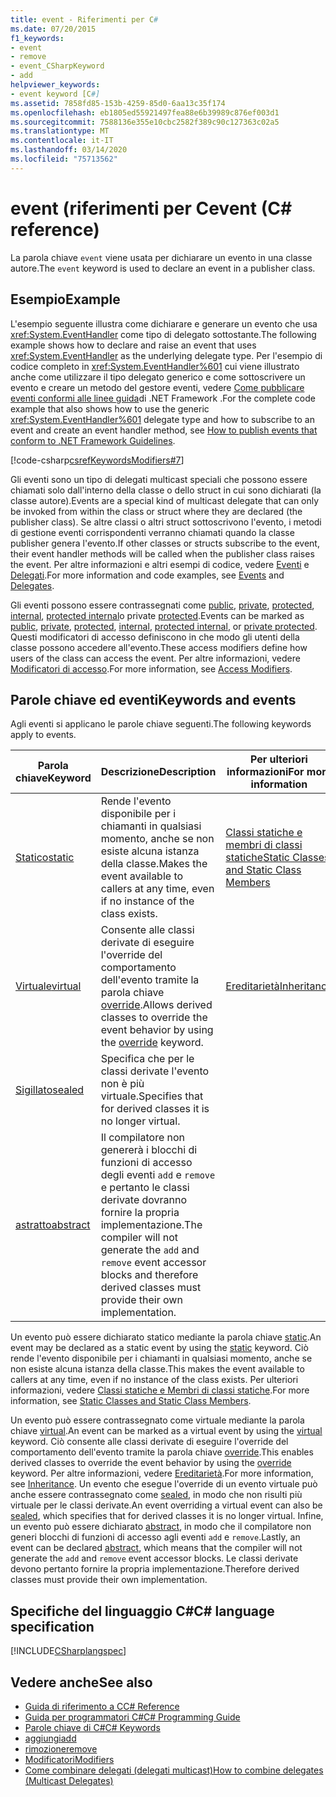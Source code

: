 ```yaml
---
title: event - Riferimenti per C#
ms.date: 07/20/2015
f1_keywords:
- event
- remove
- event_CSharpKeyword
- add
helpviewer_keywords:
- event keyword [C#]
ms.assetid: 7858fd85-153b-4259-85d0-6aa13c35f174
ms.openlocfilehash: eb1805ed55921497fea88e6b39989c876ef003d1
ms.sourcegitcommit: 7588136e355e10cbc2582f389c90c127363c02a5
ms.translationtype: MT
ms.contentlocale: it-IT
ms.lasthandoff: 03/14/2020
ms.locfileid: "75713562"
---
```

# <a name="event-c-reference"></a><span data-ttu-id="39ab8-102">event (riferimenti per C</span><span class="sxs-lookup"><span data-stu-id="39ab8-102">event (C# reference)</span></span>

<span data-ttu-id="39ab8-103">La parola chiave `event` viene usata per dichiarare un evento in una classe autore.</span><span class="sxs-lookup"><span data-stu-id="39ab8-103">The `event` keyword is used to declare an event in a publisher class.</span></span>

## <a name="example"></a><span data-ttu-id="39ab8-104">Esempio</span><span class="sxs-lookup"><span data-stu-id="39ab8-104">Example</span></span>

<span data-ttu-id="39ab8-105">L'esempio seguente illustra come dichiarare e generare un evento che usa <xref:System.EventHandler> come tipo di delegato sottostante.</span><span class="sxs-lookup"><span data-stu-id="39ab8-105">The following example shows how to declare and raise an event that uses <xref:System.EventHandler> as the underlying delegate type.</span></span> <span data-ttu-id="39ab8-106">Per l'esempio di codice completo in <xref:System.EventHandler%601> cui viene illustrato anche come utilizzare il tipo delegato generico e come sottoscrivere un evento e creare un metodo del gestore eventi, vedere [Come pubblicare eventi conformi alle linee guida](../../programming-guide/events/how-to-publish-events-that-conform-to-net-framework-guidelines.md)di .NET Framework .</span><span class="sxs-lookup"><span data-stu-id="39ab8-106">For the complete code example that also shows how to use the generic <xref:System.EventHandler%601> delegate type and how to subscribe to an event and create an event handler method, see [How to publish events that conform to .NET Framework Guidelines](../../programming-guide/events/how-to-publish-events-that-conform-to-net-framework-guidelines.md).</span></span>

[!code-csharp[csrefKeywordsModifiers#7](~/samples/snippets/csharp/VS_Snippets_VBCSharp/csrefKeywordsModifiers/CS/csrefKeywordsModifiers.cs#7)]

<span data-ttu-id="39ab8-107">Gli eventi sono un tipo di delegati multicast speciali che possono essere chiamati solo dall'interno della classe o dello struct in cui sono dichiarati (la classe autore).</span><span class="sxs-lookup"><span data-stu-id="39ab8-107">Events are a special kind of multicast delegate that can only be invoked from within the class or struct where they are declared (the publisher class).</span></span> <span data-ttu-id="39ab8-108">Se altre classi o altri struct sottoscrivono l'evento, i metodi di gestione eventi corrispondenti verranno chiamati quando la classe publisher genera l'evento.</span><span class="sxs-lookup"><span data-stu-id="39ab8-108">If other classes or structs subscribe to the event, their event handler methods will be called when the publisher class raises the event.</span></span> <span data-ttu-id="39ab8-109">Per altre informazioni e altri esempi di codice, vedere [Eventi](../../programming-guide/events/index.md) e [Delegati](../../programming-guide/delegates/index.md).</span><span class="sxs-lookup"><span data-stu-id="39ab8-109">For more information and code examples, see [Events](../../programming-guide/events/index.md) and [Delegates](../../programming-guide/delegates/index.md).</span></span>

<span data-ttu-id="39ab8-110">Gli eventi possono essere contrassegnati come [public](./public.md), [private](./private.md), [protected](./protected.md), [internal](./internal.md), [protected internal](./protected-internal.md)o private [protected](./private-protected.md).</span><span class="sxs-lookup"><span data-stu-id="39ab8-110">Events can be marked as [public](./public.md), [private](./private.md), [protected](./protected.md), [internal](./internal.md), [protected internal](./protected-internal.md), or [private protected](./private-protected.md).</span></span> <span data-ttu-id="39ab8-111">Questi modificatori di accesso definiscono in che modo gli utenti della classe possono accedere all'evento.</span><span class="sxs-lookup"><span data-stu-id="39ab8-111">These access modifiers define how users of the class can access the event.</span></span> <span data-ttu-id="39ab8-112">Per altre informazioni, vedere [Modificatori di accesso](../../programming-guide/classes-and-structs/access-modifiers.md).</span><span class="sxs-lookup"><span data-stu-id="39ab8-112">For more information, see [Access Modifiers](../../programming-guide/classes-and-structs/access-modifiers.md).</span></span>

## <a name="keywords-and-events"></a><span data-ttu-id="39ab8-113">Parole chiave ed eventi</span><span class="sxs-lookup"><span data-stu-id="39ab8-113">Keywords and events</span></span>

<span data-ttu-id="39ab8-114">Agli eventi si applicano le parole chiave seguenti.</span><span class="sxs-lookup"><span data-stu-id="39ab8-114">The following keywords apply to events.</span></span>

|<span data-ttu-id="39ab8-115">Parola chiave</span><span class="sxs-lookup"><span data-stu-id="39ab8-115">Keyword</span></span>|<span data-ttu-id="39ab8-116">Descrizione</span><span class="sxs-lookup"><span data-stu-id="39ab8-116">Description</span></span>|<span data-ttu-id="39ab8-117">Per ulteriori informazioni</span><span class="sxs-lookup"><span data-stu-id="39ab8-117">For more information</span></span>|
|-------------|-----------------|--------------------------|
|[<span data-ttu-id="39ab8-118">Statico</span><span class="sxs-lookup"><span data-stu-id="39ab8-118">static</span></span>](./static.md)|<span data-ttu-id="39ab8-119">Rende l'evento disponibile per i chiamanti in qualsiasi momento, anche se non esiste alcuna istanza della classe.</span><span class="sxs-lookup"><span data-stu-id="39ab8-119">Makes the event available to callers at any time, even if no instance of the class exists.</span></span>|[<span data-ttu-id="39ab8-120">Classi statiche e membri di classi statiche</span><span class="sxs-lookup"><span data-stu-id="39ab8-120">Static Classes and Static Class Members</span></span>](../../programming-guide/classes-and-structs/static-classes-and-static-class-members.md)|
|[<span data-ttu-id="39ab8-121">Virtuale</span><span class="sxs-lookup"><span data-stu-id="39ab8-121">virtual</span></span>](./virtual.md)|<span data-ttu-id="39ab8-122">Consente alle classi derivate di eseguire l'override del comportamento dell'evento tramite la parola chiave [override](./override.md).</span><span class="sxs-lookup"><span data-stu-id="39ab8-122">Allows derived classes to override the event behavior by using the [override](./override.md) keyword.</span></span>|[<span data-ttu-id="39ab8-123">Ereditarietà</span><span class="sxs-lookup"><span data-stu-id="39ab8-123">Inheritance</span></span>](../../programming-guide/classes-and-structs/inheritance.md)|
|[<span data-ttu-id="39ab8-124">Sigillato</span><span class="sxs-lookup"><span data-stu-id="39ab8-124">sealed</span></span>](./sealed.md)|<span data-ttu-id="39ab8-125">Specifica che per le classi derivate l'evento non è più virtuale.</span><span class="sxs-lookup"><span data-stu-id="39ab8-125">Specifies that for derived classes it is no longer virtual.</span></span>||
|[<span data-ttu-id="39ab8-126">astratto</span><span class="sxs-lookup"><span data-stu-id="39ab8-126">abstract</span></span>](./abstract.md)|<span data-ttu-id="39ab8-127">Il compilatore non genererà i blocchi di funzioni di accesso degli eventi `add` e `remove` e pertanto le classi derivate dovranno fornire la propria implementazione.</span><span class="sxs-lookup"><span data-stu-id="39ab8-127">The compiler will not generate the `add` and `remove` event accessor blocks and therefore derived classes must provide their own implementation.</span></span>||

<span data-ttu-id="39ab8-128">Un evento può essere dichiarato statico mediante la parola chiave [static](./static.md).</span><span class="sxs-lookup"><span data-stu-id="39ab8-128">An event may be declared as a static event by using the [static](./static.md) keyword.</span></span> <span data-ttu-id="39ab8-129">Ciò rende l'evento disponibile per i chiamanti in qualsiasi momento, anche se non esiste alcuna istanza della classe.</span><span class="sxs-lookup"><span data-stu-id="39ab8-129">This makes the event available to callers at any time, even if no instance of the class exists.</span></span> <span data-ttu-id="39ab8-130">Per ulteriori informazioni, vedere [Classi statiche e Membri di classi statiche](../../programming-guide/classes-and-structs/static-classes-and-static-class-members.md).</span><span class="sxs-lookup"><span data-stu-id="39ab8-130">For more information, see [Static Classes and Static Class Members](../../programming-guide/classes-and-structs/static-classes-and-static-class-members.md).</span></span>

<span data-ttu-id="39ab8-131">Un evento può essere contrassegnato come virtuale mediante la parola chiave [virtual](./virtual.md).</span><span class="sxs-lookup"><span data-stu-id="39ab8-131">An event can be marked as a virtual event by using the [virtual](./virtual.md) keyword.</span></span> <span data-ttu-id="39ab8-132">Ciò consente alle classi derivate di eseguire l'override del comportamento dell'evento tramite la parola chiave [override](./override.md).</span><span class="sxs-lookup"><span data-stu-id="39ab8-132">This enables derived classes to override the event behavior by using the [override](./override.md) keyword.</span></span> <span data-ttu-id="39ab8-133">Per altre informazioni, vedere [Ereditarietà](../../programming-guide/classes-and-structs/inheritance.md).</span><span class="sxs-lookup"><span data-stu-id="39ab8-133">For more information, see [Inheritance](../../programming-guide/classes-and-structs/inheritance.md).</span></span> <span data-ttu-id="39ab8-134">Un evento che esegue l'override di un evento virtuale può anche essere contrassegnato come [sealed](./sealed.md), in modo che non risulti più virtuale per le classi derivate.</span><span class="sxs-lookup"><span data-stu-id="39ab8-134">An event overriding a virtual event can also be [sealed](./sealed.md), which specifies that for derived classes it is no longer virtual.</span></span> <span data-ttu-id="39ab8-135">Infine, un evento può essere dichiarato [abstract](./abstract.md), in modo che il compilatore non generi blocchi di funzioni di accesso agli eventi `add` e `remove`.</span><span class="sxs-lookup"><span data-stu-id="39ab8-135">Lastly, an event can be declared [abstract](./abstract.md), which means that the compiler will not generate the `add` and `remove` event accessor blocks.</span></span> <span data-ttu-id="39ab8-136">Le classi derivate devono pertanto fornire la propria implementazione.</span><span class="sxs-lookup"><span data-stu-id="39ab8-136">Therefore derived classes must provide their own implementation.</span></span>

## <a name="c-language-specification"></a><span data-ttu-id="39ab8-137">Specifiche del linguaggio C#</span><span class="sxs-lookup"><span data-stu-id="39ab8-137">C# language specification</span></span>

[!INCLUDE[CSharplangspec](~/includes/csharplangspec-md.md)]

## <a name="see-also"></a><span data-ttu-id="39ab8-138">Vedere anche</span><span class="sxs-lookup"><span data-stu-id="39ab8-138">See also</span></span>

- [<span data-ttu-id="39ab8-139">Guida di riferimento a C</span><span class="sxs-lookup"><span data-stu-id="39ab8-139">C# Reference</span></span>](../index.md)
- [<span data-ttu-id="39ab8-140">Guida per programmatori C#</span><span class="sxs-lookup"><span data-stu-id="39ab8-140">C# Programming Guide</span></span>](../../programming-guide/index.md)
- [<span data-ttu-id="39ab8-141">Parole chiave di C#</span><span class="sxs-lookup"><span data-stu-id="39ab8-141">C# Keywords</span></span>](./index.md)
- [<span data-ttu-id="39ab8-142">aggiungi</span><span class="sxs-lookup"><span data-stu-id="39ab8-142">add</span></span>](./add.md)
- [<span data-ttu-id="39ab8-143">rimozione</span><span class="sxs-lookup"><span data-stu-id="39ab8-143">remove</span></span>](./remove.md)
- [<span data-ttu-id="39ab8-144">Modificatori</span><span class="sxs-lookup"><span data-stu-id="39ab8-144">Modifiers</span></span>](index.md)
- [<span data-ttu-id="39ab8-145">Come combinare delegati (delegati multicast)</span><span class="sxs-lookup"><span data-stu-id="39ab8-145">How to combine delegates (Multicast Delegates)</span></span>](../../programming-guide/delegates/how-to-combine-delegates-multicast-delegates.md)
